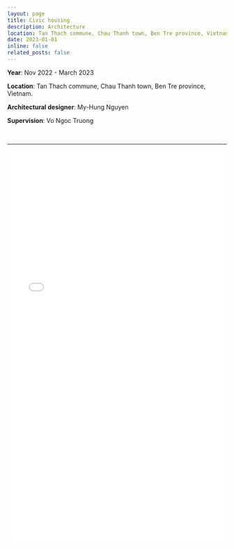 ```yaml
---
layout: page
title: Civic housing
description: Architecture
location: Tan Thach commune, Chau Thanh town, Ben Tre province, Vietnam.
date: 2023-01-01
inline: false
related_posts: false
---
```



**Year**: Nov 2022 - March 2023


**Location**: Tan Thach commune, Chau Thanh town, Ben Tre province, Vietnam.
​

**Architectural designer**: My-Hung Nguyen


**Supervision**: Vo Ngoc Truong

<br>
<hr>

<iframe src="/assets/pdf/2023 Project 01 Civic housing.pdf#view=fitH" width="100%" height="900" frameborder="no" border="0" marginwidth="0" marginheight="0"></iframe>
